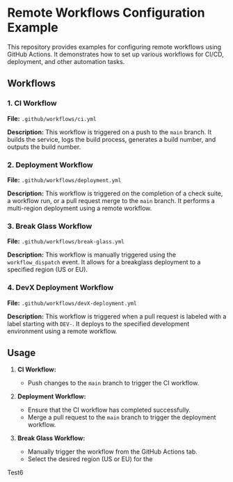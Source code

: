 # Remote Workflows Configuration Example

This repository provides examples for configuring remote workflows using GitHub Actions. It demonstrates how to set up various workflows for CI/CD, deployment, and other automation tasks.

## Workflows

### 1. CI Workflow
**File:** `.github/workflows/ci.yml`

**Description:** This workflow is triggered on a push to the `main` branch. It builds the service, logs the build process, generates a build number, and outputs the build number.

### 2. Deployment Workflow
**File:** `.github/workflows/deployment.yml`

**Description:** This workflow is triggered on the completion of a check suite, a workflow run, or a pull request merge to the `main` branch. It performs a multi-region deployment using a remote workflow.

### 3. Break Glass Workflow
**File:** `.github/workflows/break-glass.yml`

**Description:** This workflow is manually triggered using the `workflow_dispatch` event. It allows for a breakglass deployment to a specified region (US or EU).

### 4. DevX Deployment Workflow
**File:** `.github/workflows/devX-deployment.yml`

**Description:** This workflow is triggered when a pull request is labeled with a label starting with `DEV-`. It deploys to the specified development environment using a remote workflow.

## Usage

1. **CI Workflow:**
    - Push changes to the `main` branch to trigger the CI workflow.

2. **Deployment Workflow:**
    - Ensure that the CI workflow has completed successfully.
    - Merge a pull request to the `main` branch to trigger the deployment workflow.

3. **Break Glass Workflow:**
    - Manually trigger the workflow from the GitHub Actions tab.
    - Select the desired region (US or EU) for the


Test6